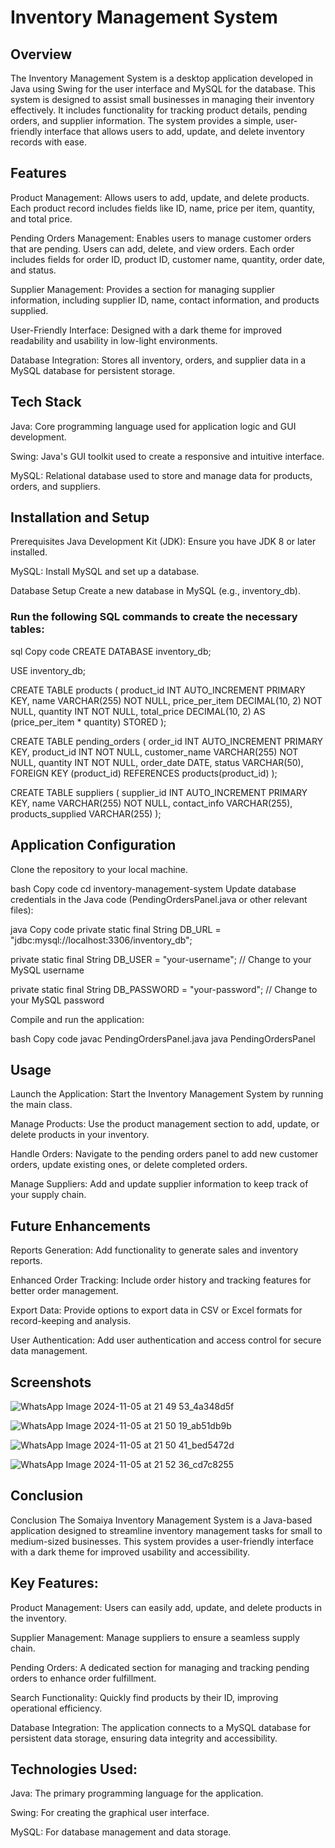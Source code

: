 # Inventory Management System

## Overview
The Inventory Management System is a desktop application developed in Java using Swing for the user interface and MySQL for the database. This system is designed to assist small businesses in managing their inventory effectively. It includes functionality for tracking product details, pending orders, and supplier information. The system provides a simple, user-friendly interface that allows users to add, update, and delete inventory records with ease.

## Features
Product Management: Allows users to add, update, and delete products. Each product record includes fields like ID, name, price per item, quantity, and total price.

Pending Orders Management: Enables users to manage customer orders that are pending. Users can add, delete, and view orders. Each order includes fields for order ID, product ID, customer name, quantity, order date, and status.

Supplier Management: Provides a section for managing supplier information, including supplier ID, name, contact information, and products supplied.

User-Friendly Interface: Designed with a dark theme for improved readability and usability in low-light environments.

Database Integration: Stores all inventory, orders, and supplier data in a MySQL database for persistent storage.

## Tech Stack
Java: Core programming language used for application logic and GUI development.

Swing: Java's GUI toolkit used to create a responsive and intuitive interface.

MySQL: Relational database used to store and manage data for products, orders, and suppliers.

## Installation and Setup
Prerequisites
Java Development Kit (JDK): Ensure you have JDK 8 or later installed.

MySQL: Install MySQL and set up a database.

Database Setup
Create a new database in MySQL (e.g., inventory_db).

### Run the following SQL commands to create the necessary tables:

sql
Copy code
CREATE DATABASE inventory_db;

USE inventory_db;

CREATE TABLE products (
    product_id INT AUTO_INCREMENT PRIMARY KEY,
    name VARCHAR(255) NOT NULL,
    price_per_item DECIMAL(10, 2) NOT NULL,
    quantity INT NOT NULL,
    total_price DECIMAL(10, 2) AS (price_per_item * quantity) STORED
);

CREATE TABLE pending_orders (
    order_id INT AUTO_INCREMENT PRIMARY KEY,
    product_id INT NOT NULL,
    customer_name VARCHAR(255) NOT NULL,
    quantity INT NOT NULL,
    order_date DATE,
    status VARCHAR(50),
    FOREIGN KEY (product_id) REFERENCES products(product_id)
);

CREATE TABLE suppliers (
    supplier_id INT AUTO_INCREMENT PRIMARY KEY,
    name VARCHAR(255) NOT NULL,
    contact_info VARCHAR(255),
    products_supplied VARCHAR(255)
);

## Application Configuration
Clone the repository to your local machine.

bash
Copy code
cd inventory-management-system
Update database credentials in the Java code (PendingOrdersPanel.java or other relevant files):

java
Copy code
private static final String DB_URL = "jdbc:mysql://localhost:3306/inventory_db";

private static final String DB_USER = "your-username"; // Change to your MySQL username

private static final String DB_PASSWORD = "your-password"; // Change to your MySQL password

Compile and run the application:

bash
Copy code
javac PendingOrdersPanel.java
java PendingOrdersPanel

## Usage
Launch the Application: Start the Inventory Management System by running the main class.

Manage Products: Use the product management section to add, update, or delete products in your inventory.

Handle Orders: Navigate to the pending orders panel to add new customer orders, update existing ones, or delete completed orders.

Manage Suppliers: Add and update supplier information to keep track of your supply chain.

## Future Enhancements
Reports Generation: Add functionality to generate sales and inventory reports.

Enhanced Order Tracking: Include order history and tracking features for better order management.

Export Data: Provide options to export data in CSV or Excel formats for record-keeping and analysis.

User Authentication: Add user authentication and access control for secure data management.

## Screenshots
![WhatsApp Image 2024-11-05 at 21 49 53_4a348d5f](https://github.com/user-attachments/assets/8b307e2c-d5d7-4fee-b845-e72c6d237a61)

![WhatsApp Image 2024-11-05 at 21 50 19_ab51db9b](https://github.com/user-attachments/assets/2b211cce-e755-4d4d-88e8-0eef20799817)

![WhatsApp Image 2024-11-05 at 21 50 41_bed5472d](https://github.com/user-attachments/assets/ef6052c8-4c31-4650-ab51-1a26efcd0548)

![WhatsApp Image 2024-11-05 at 21 52 36_cd7c8255](https://github.com/user-attachments/assets/80077e66-05bf-48e8-aea3-3fa3e35d22b6)

## Conclusion

Conclusion
The Somaiya Inventory Management System is a Java-based application designed to streamline inventory management tasks for small to medium-sized businesses. This system provides a user-friendly interface with a dark theme for improved usability and accessibility.

## Key Features:
Product Management: Users can easily add, update, and delete products in the inventory.

Supplier Management: Manage suppliers to ensure a seamless supply chain.

Pending Orders: A dedicated section for managing and tracking pending orders to enhance order fulfillment.

Search Functionality: Quickly find products by their ID, improving operational efficiency.

Database Integration: The application connects to a MySQL database for persistent data storage, ensuring data integrity and accessibility.

## Technologies Used:
Java: The primary programming language for the application.

Swing: For creating the graphical user interface.

MySQL: For database management and data storage.




